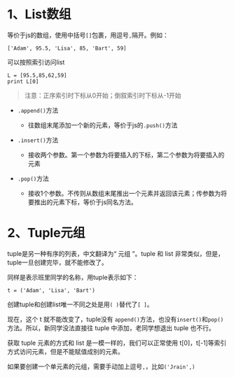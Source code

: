 # 1、List数组
等价于js的数组，使用中括号`[]`包裹，用逗号`,`隔开。例如：
```
['Adam', 95.5, 'Lisa', 85, 'Bart', 59]
```
可以按照索引访问list
```
L = [95.5,85,62,59]
print L[0]
```
> 注意：正序索引时下标从0开始；倒叙索引时下标从-1开始

- `.append()`方法
  - 往数组末尾添加一个新的元素，等价于js的`.push()`方法

- `.insert()`方法
  - 接收两个参数。第一个参数为将要插入的下标，第二个参数为将要插入的元素

- `.pop()`方法
  - 接收1个参数。不传则从数组末尾推出一个元素并返回该元素；传参数为将要推出的元素下标，等价于js同名方法。

# 2、Tuple元组
tuple是另一种有序的列表，中文翻译为“ 元组 ”。tuple 和 list 非常类似，但是，tuple一旦创建完毕，就不能修改了。

同样是表示班里同学的名称，用tuple表示如下：
```
t = ('Adam', 'Lisa', 'Bart')
```
创建tuple和创建list唯一不同之处是用`( )`替代了`[ ]`。

现在，这个 t 就不能改变了，tuple没有 `append()`方法，也没有`insert()`和`pop()`方法。所以，新同学没法直接往 tuple 中添加，老同学想退出 tuple 也不行。

获取 tuple 元素的方式和 list 是一模一样的，我们可以正常使用 t[0]，t[-1]等索引方式访问元素，但是不能赋值成别的元素。

如果要创建一个单元素的元组，需要手动加上逗号`,`，比如`('Jrain',)`
